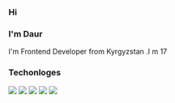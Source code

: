 ### Hi 

###                                            I'm Daur
I'm Frontend Developer from Kyrgyzstan .I m 17  


###                                            Techonloges

<img src="https://img.shields.io/badge/HTML5-E34F26?style=for-the-badge&logo=HTML5&logoColor=black"/> 
<img src="https://img.shields.io/badge/CSS3-1572B6?style=for-the-badge&logo=CSS3&logoColor=black"/> 
<img src="https://img.shields.io/badge/Javascript-F7DF1E?style=for-the-badge&logo=Javascript&logoColor=black"/> 
<img src="https://img.shields.io/badge/Figma-F24E1E?style=for-the-badge&logo=Figma&logoColor=black"/>
<img src="https://img.shields.io/badge/SCSS-FFC0CB?style=for-the-badge&logo=Scss&logoColor=pink"/> 
